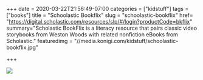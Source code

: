 +++
date = 2020-03-22T21:56:49-07:00
categories = ["kidstuff"]
tags = ["books"]
title = "Schoolastic Bookflix"
slug = "schoolastic-bookflix"
href= "https://digital.scholastic.com/resources/slp/#/login?productCode=bkflix"
summary="Scholastic BookFlix is a literacy resource that pairs classic video storybooks from Weston Woods with related nonfiction eBooks from Scholastic."
featuredimg = "//media.konigi.com/kidstuff/schoolastic-bookflix.jpg"

+++

<img src="//media.konigi.com/kidstuff/schoolastic-bookflix.jpg" />
